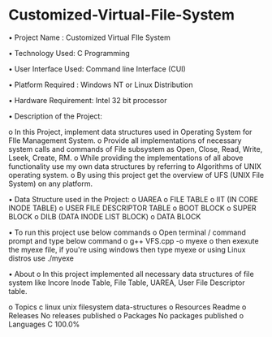# Customized-Virtual-File-System
•	Project Name : Customized Virtual FIle System

•	Technology Used: C Programming

•	User Interface Used: Command line Interface (CUI)

•	Platform Required : Windows NT or Linux Distribution

•	Hardware Requirement: Intel 32 bit processor

•	Description of the Project:

o	In this Project, implement data structures used in Operating System for FIle Management System.
o	Provide all implementations of necessary system calls and commands of File subsystem as Open, Close, Read, Write, Lseek, Create, RM.
o	While providing the implementations of all above functionality use my own data structures by referring to Algorithms of UNIX operating system.
o	By using this project get the overview of UFS (UNIX File System) on any platform.

•	Data Structure used in the Project:
o	UAREA
o	FILE TABLE
o	IIT (IN CORE INODE TABLE)
o	USER FILE DESCRIPTOR TABLE
o	BOOT BLOCK
o	SUPER BLOCK
o	DILB (DATA INODE LIST BLOCK)
o	DATA BLOCK

•	To run this project use below commands
o	Open terminal / command prompt and type below command
o	g++ VFS.cpp -o myexe
o	then exexute the myexe file, if you're using windows then type myexe or using Linux distros use ./myexe 

•	About
o	In this project implemented all necessary data structures of file system like Incore Inode Table, File Table, UAREA, User File Descriptor table.

o	Topics
c linux unix filesystem data-structures
o	Resources
 Readme
o	Releases
No releases published
o	Packages
No packages published
o	Languages
C
100.0%



